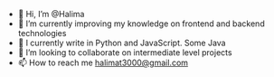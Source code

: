 - 👋 Hi, I’m @Halima
- 👀 I’m currently improving my knowledge on frontend and backend technologies
- 🌱 I currently write in Python and JavaScript. Some Java
- 💞️ I’m looking to collaborate on 
    intermediate level projects 
- 📫 How to reach me halimat3000@gmail.com

<!---
Havana82/Havana82 is a ✨ special ✨ repository because its `README.md` (this file) appears on your GitHub profile.
You can click the Preview link to take a look at your changes.
--->
